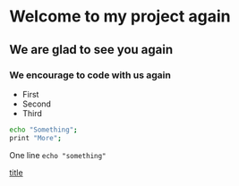 # Welcome to my project again
## We are glad to see you again
### We encourage to code with us again 

- First
- Second
- Third

```bash
echo "Something";
print "More";
```

One line `echo "something"`

[title](https://www.google.com)